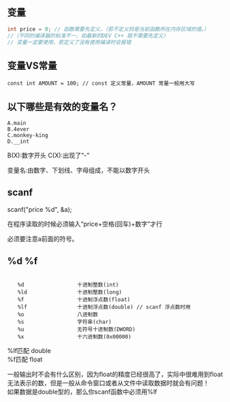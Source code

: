 ## 变量
```c
int price = 0; // 函数需要先定义，（若不定义则是当前函数所在内存区域的值。）
//（不同的编译器的标准不一，如最新的DEV C++ 就不需要先定义）
// 变量一定要使用，若定义了没有使用编译时会报错
```
## 变量VS常量

```
const int AMOUNT = 100; // const 定义常量，AMOUNT 常量一般用大写
```

## 以下哪些是有效的变量名？
```
A.main
B.4ever
C.monkey-king
D.__int
```
B(X):数字开头
C(X):出现了“-”

变量名:由数字、下划线、字母组成，不能以数字开头

## scanf

scanf("price %d", &a);

在程序读取的时候必须输入“price+空格(回车)+数字”才行

必须要注意a前面的符号。

## %d %f
```

　　%d                 十进制整数(int)
　　%ld                十进制整数(long) 
　　%f                 十进制浮点数(float)
　　%lf                十进制浮点数(double) // scanf 浮点数时用
　　%o                 八进制数
　　%s                 字符串(char)
　　%u                 无符号十进制数(DWORD)
　　%x                 十六进制数(0x00000)
```
%lf匹配 double \
%f匹配 float

一般输出时不会有什么区别，因为float的精度已经很高了，实际中很难用到float无法表示的数，但是一般从命令窗口或者从文件中读取数据时就会有问题！\
如果数据是double型的，那么你scanf函数中必须用%lf
